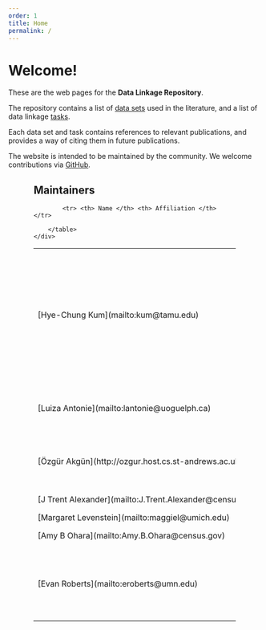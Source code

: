 ```yaml
---
order: 1
title: Home
permalink: /
---
```


<div class="jumbotron" markdown="1">

# Welcome!

These are the web pages for the **Data Linkage Repository**.

The repository contains
a list of [data sets](/datasets) used in the literature,
and a list of data linkage [tasks](/tasks).

Each data set and task contains references to relevant publications,
and provides a way of citing them in future publications.

The website is intended to be maintained by the community.
We welcome contributions via [GitHub](http://www.github.com/dlrep/dlrep).

</div>



<div class="panel panel-default" style="width: 80%; margin: 0 auto;">
    <div class="panel-heading">
        <h2 class="panel-title">
            Maintainers
        </h2>
    </div>
    <div class="panel-body">
        <table class="table">

            <tr> <th> Name </th> <th> Affiliation </th> </tr>

<tr> <td nowrap markdown="1">
[Hye-Chung Kum](mailto:kum@tamu.edu)
</td> <td markdown="1">
Texas A&M University, Dept. of Health Policy and Management, Dept. of Computer Science and Engineering, Dept. of Industrial and Systems Engineering
</td> </tr>

<tr> <td nowrap markdown="1">
[Luiza Antonie](mailto:lantonie@uoguelph.ca)
</td> <td markdown="1">
School of Computer Science, University of Guelph, Canada
</td> </tr>

<tr> <td nowrap markdown="1">
[Özgür Akgün](http://ozgur.host.cs.st-andrews.ac.uk)
</td> <td markdown="1">
School of Computer Science, University of St Andrews
</td> </tr>

<tr> <td nowrap markdown="1">
[J Trent Alexander](mailto:J.Trent.Alexander@census.gov)
</td> <td markdown="1">
CENSUS/CARRA FED
</td> </tr>

<tr> <td nowrap markdown="1">
[Margaret Levenstein](mailto:maggiel@umich.edu)
</td> <td markdown="1">
ICPSR
</td> </tr>

<tr> <td nowrap markdown="1">
[Amy B Ohara](mailto:Amy.B.Ohara@census.gov)
</td> <td markdown="1">
CENSUS/CARRA FED
</td> </tr>

<tr> <td nowrap markdown="1">
[Evan Roberts](mailto:eroberts@umn.edu)
</td> <td markdown="1">
Minnesota Population Center and Department of Sociology, University of Minnesota
</td> </tr>

        </table>
    </div>
</div>


